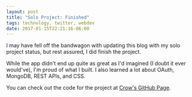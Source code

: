 ```yaml
---
layout: post
title: "Solo Project: Finished"
tags: technology, twitter, webdev
date: 2017-01-15T22:21:16-06:00
---
```


I may have fell off the bandwagon with updating this blog with my solo project status, but rest assured, I did finish the project.

While the app didn't end up quite as great as I'd imagined (I doubt it ever would've), I'm proud of what I built. I also learned a lot about OAuth, MongoDB, REST APIs, and CSS.

You can check out the code for the project at [Crow's GitHub Page](https://github.com/hisaac/Crow).

